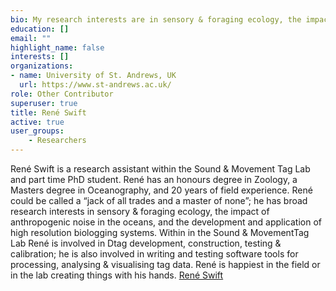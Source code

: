 ```yaml
---
bio: My research interests are in sensory & foraging ecology, the impact of anthropogenic noise in the oceans, and the development and application of high resolution biologging systems.
education: []
email: ""
highlight_name: false
interests: []
organizations:
- name: University of St. Andrews, UK
  url: https://www.st-andrews.ac.uk/
role: Other Contributor
superuser: true
title: René Swift
active: true
user_groups:
    - Researchers
---
```

René Swift is a research assistant within the Sound & Movement Tag Lab and part time PhD student. René has an honours degree in Zoology, a Masters degree in Oceanography, and 20 years of field experience. René could be called a “jack of all trades and a master of none”; he has broad research interests in sensory & foraging ecology, the impact of anthropogenic noise in the oceans, and the development and application of high resolution biologging systems. Within in the Sound & MovementTag Lab René is involved in Dtag development, construction, testing & calibration; he is also involved in writing and testing software tools for processing, analysing & visualising tag data. René is happiest in the field or in the lab creating things with his hands. [René Swift](https://www.soundtags.org/people/rene-swift/)